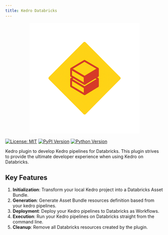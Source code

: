 ```yaml
---
title: Kedro Databricks
---
```


<p align="center">
  <img src="assets/kedro-databricks-logo.png" width="350" title="kedro-databricks logo">
</p>

[![License: MIT](https://img.shields.io/badge/License-MIT-yellow.svg)](https://opensource.org/licenses/MIT)
[![PyPI Version](https://badge.fury.io/py/kedro-databricks.svg)](https://pypi.org/project/kedro-databricks/)
[![Python Version](https://img.shields.io/badge/python-3.9%20%7C%203.10%20%7C%203.11%20%7C%203.12-blue.svg)](https://pypi.org/project/kedro-databricks/)


Kedro plugin to develop Kedro pipelines for Databricks. This plugin strives to provide the ultimate developer experience when using Kedro on Databricks.

## Key Features

1. **Initialization**: Transform your local Kedro project into a Databricks Asset Bundle.
2. **Generation**: Generate Asset Bundle resources definition based from your kedro pipelines.
3. **Deployment**: Deploy your Kedro pipelines to Databricks as Workflows.
4. **Execution**: Run your Kedro pipelines on Databricks straight from the command line.
5. **Cleanup**: Remove all Databricks resources created by the plugin.
